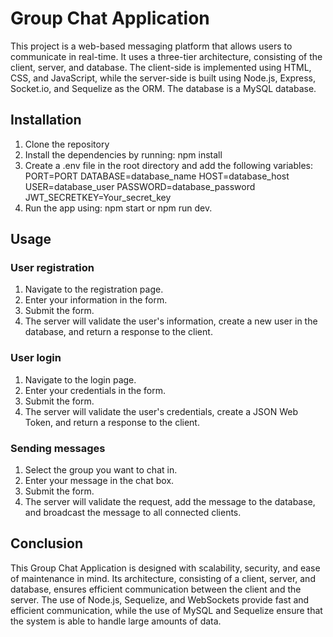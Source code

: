 <h1>Group Chat Application</h1>
This project is a web-based messaging platform that allows users to communicate in real-time. It uses a three-tier architecture, consisting of the client, server, and database. The client-side is implemented using HTML, CSS, and JavaScript, while the server-side is built using Node.js, Express, Socket.io, and Sequelize as the ORM. The database is a MySQL database.

## Installation

1.  Clone the repository
2.  Install the dependencies by running:
           npm install
3.  Create a .env file in the root directory and add the following variables:
            PORT=PORT
            DATABASE=database_name
            HOST=database_host
            USER=database_user
            PASSWORD=database_password
            JWT_SECRETKEY=Your_secret_key
4.  Run the app using:
            npm start or npm run dev.

## Usage

### User registration

1.  Navigate to the registration page.
2.  Enter your information in the form.
3.  Submit the form.
4.  The server will validate the user's information, create a new user in the database, and return a response to the client.

### User login

1.  Navigate to the login page.
2.  Enter your credentials in the form.
3.  Submit the form.
4.  The server will validate the user's credentials, create a JSON Web Token, and return a response to the client.

### Sending messages

1.  Select the group you want to chat in.
2.  Enter your message in the chat box.
3.  Submit the form.
4.  The server will validate the request, add the message to the database, and broadcast the message to all connected clients.

## Conclusion

This Group Chat Application is designed with scalability, security, and ease of maintenance in mind. Its architecture, consisting of a client, server, and database, ensures efficient communication between the client and the server. The use of Node.js, Sequelize, and WebSockets provide fast and efficient communication, while the use of MySQL and Sequelize ensure that the system is able to handle large amounts of data.
